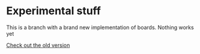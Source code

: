 # Experimental stuff

This is a branch with a brand new implementation of boards. Nothing works yet

[Check out the old version](https://github.com/fazo96/ipfs-boards)
